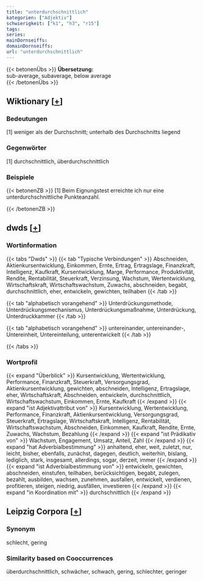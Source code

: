 ```yaml
---
title: "unterdurchschnittlich"
kategorien: ["Adjektiv"]
schwierigkeit: ["k1", "h3", "r15"]
tags:
series:
mainDornseiffs:
domainDornseiffs:
url: "unterdurchschnittlich"
---
```


{{< betonenÜbs >}}
**Übersetzung:**  
sub-average, subaverage, below average  
{{< /betonenÜbs >}}

## Wiktionary [[+](https://de.wiktionary.org/wiki/unterdurchschnittlich)]

### Bedeutungen
[1] weniger als der Durchschnitt; unterhalb des Durchschnitts liegend  

### Gegenwörter
[1] durchschnittlich, überdurchschnittlich  

### Beispiele
{{< betonenZB >}}
[1] Beim Eignungstest erreichte ich nur eine unterdurchschnittliche Punkteanzahl.  

{{< /betonenZB >}}


## dwds [[+](https://www.dwds.de/wb/unterdurchschnittlich)]

### Wortinformation
{{< tabs "Dwds" >}}
{{< tab "Typische Verbindungen" >}}
Abschneiden, Aktienkursentwicklung, Einkommen, Ernte, Ertrag, Ertragslage, Finanzkraft, Intelligenz, Kaufkraft, Kursentwicklung, Marge, Performance, Produktivität, Rendite, Rentabilität, Steuerkraft, Verzinsung, Wachstum, Wertentwicklung, Wirtschaftskraft, Wirtschaftswachstum, Zuwachs, abschneiden, begabt, durchschnittlich, eher, entwickeln, gewichten, teilhaben
{{< /tab >}}

{{< tab "alphabetisch vorangehend" >}}
Unterdrückungsmethode, Unterdrückungsmechanismus, Unterdrückungsmaßnahme, Unterdrückung, Unterdruckkammer
{{< /tab >}}

{{< tab "alphabetisch vorangehend" >}}
untereinander, untereinander-, Untereinheit, Untereinteilung, unterentwickelt
{{< /tab >}}

{{< /tabs >}}

### Wortprofil
{{< expand "Überblick" >}} Kursentwicklung, Wertentwicklung, Performance, Finanzkraft, Steuerkraft, Versorgungsgrad, Aktienkursentwicklung, gewichten, abschneiden, Intelligenz, Ertragslage, eher, Wirtschaftskraft, Abschneiden, entwickeln, durchschnittlich, Wirtschaftswachstum, Einkommen, Ernte, Kaufkraft {{< /expand >}}
{{< expand "ist Adjektivattribut von" >}} Kursentwicklung, Wertentwicklung, Performance, Finanzkraft, Aktienkursentwicklung, Versorgungsgrad, Steuerkraft, Ertragslage, Wirtschaftskraft, Intelligenz, Rentabilität, Wirtschaftswachstum, Abschneiden, Einkommen, Kaufkraft, Rendite, Ernte, Zuwachs, Wachstum, Bezahlung {{< /expand >}}
{{< expand "ist Prädikativ von" >}} Wachstum, Engagement, Umsatz, Anteil, Zahl {{< /expand >}}
{{< expand "hat Adverbialbestimmung" >}} anhaltend, eher, weit, zuletzt, nur, leicht, bisher, ebenfalls, zunächst, dagegen, deutlich, weiterhin, bislang, lediglich, stark, insgesamt, allerdings, sogar, derzeit, immer {{< /expand >}}
{{< expand "ist Adverbialbestimmung von" >}} entwickeln, gewichten, abschneiden, einstufen, teilhaben, berücksichtigen, begabt, zulegen, bezahlt, ausbilden, wachsen, zunehmen, ausfallen, entwickelt, verdienen, profitieren, steigen, niedrig, ausfällen, investieren {{< /expand >}}
{{< expand "in Koordination mit" >}} durchschnittlich {{< /expand >}}

## Leipzig Corpora [[+](https://corpora.uni-leipzig.de/en/res?word=unterdurchschnittlich&corpusId=deu_newscrawl-public_2018)]


### Synonym
schlecht, gering


### Similarity based on Cooccurrences
überdurchschnittlich, schwächer, schwach, gering, schlechter, geringer

